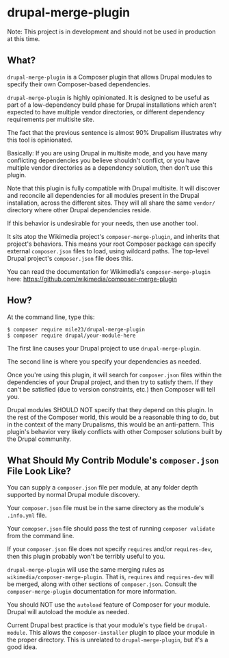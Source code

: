 drupal-merge-plugin
===

Note: This project is in development and should not be used in production at this time.

What?
--

`drupal-merge-plugin` is a Composer plugin that allows Drupal modules to specify their own Composer-based dependencies.

`drupal-merge-plugin` is highly opinionated. It is designed to be useful as part of a low-dependency build phase for Drupal installations which aren't expected to have multiple vendor directories, or different dependency requirements per multisite site.

The fact that the previous sentence is almost 90% Drupalism illustrates why this tool is opinionated.

Basically: If you are using Drupal in multisite mode, and you have many conflicting dependencies you believe shouldn't conflict, or you have multiple vendor directories as a dependency solution, then don't use this plugin.

Note that this plugin is fully compatible with Drupal multisite. It will discover and reconcile all dependencies for all modules present in the Drupal installation, across the different sites. They will all share the same `vendor/` directory where other Drupal dependencies reside.

If this behavior is undesirable for your needs, then use another tool.

It sits atop the Wikimedia project's `composer-merge-plugin`, and inherits that project's behaviors. This means your root Composer package can specify external `composer.json` files to load, using wildcard paths. The top-level Drupal project's `composer.json` file does this.

You can read the documentation for Wikimedia's `composer-merge-plugin` here: https://github.com/wikimedia/composer-merge-plugin


How?
--

At the command line, type this:

	$ composer require mile23/drupal-merge-plugin
	$ composer require drupal/your-module-here

The first line causes your Drupal project to use `drupal-merge-plugin`.

The second line is where you specify your dependencies as needed.

Once you're using this plugin, it will search for `composer.json` files within the dependencies of your Drupal project, and then try to satisfy them. If they can't be satisfied (due to version constraints, etc.) then Composer will tell you.

Drupal modules SHOULD NOT specify that they depend on this plugin. In the rest of the Composer world, this would be a reasonable thing to do, but in the context of the many Drupalisms, this would be an anti-pattern. This plugin's behavior very likely conflicts with other Composer solutions built by the Drupal community.

What Should My Contrib Module's `composer.json` File Look Like?
--

You can supply a `composer.json` file per module, at any folder depth supported by normal Drupal module discovery.

Your `composer.json` file must be in the same directory as the module's `.info.yml` file.

Your `comopser.json` file should pass the test of running `composer validate` from the command line.

If your `composer.json` file does not specify `requires` and/or `requires-dev`, then this plugin probably won't be terribly useful to you.

`drupal-merge-plugin` will use the same merging rules as `wikimedia/composer-merge-plugin`. That is, `requires` and `requires-dev` will be merged, along with other sections of `composer.json`. Consult the `composer-merge-plugin` documentation for more information.

You should NOT use the `autoload` feature of Composer for your module. Drupal will autoload the module as needed.

Current Drupal best practice is that your module's `type` field be `drupal-module`. This allows the `composer-installer` plugin to place your module in the proper directory. This is unrelated to `drupal-merge-plugin`, but it's a good idea.
